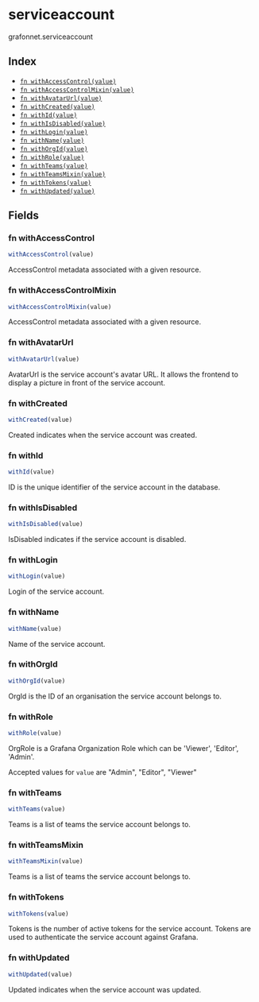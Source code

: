 # serviceaccount

grafonnet.serviceaccount

## Index

* [`fn withAccessControl(value)`](#fn-withaccesscontrol)
* [`fn withAccessControlMixin(value)`](#fn-withaccesscontrolmixin)
* [`fn withAvatarUrl(value)`](#fn-withavatarurl)
* [`fn withCreated(value)`](#fn-withcreated)
* [`fn withId(value)`](#fn-withid)
* [`fn withIsDisabled(value)`](#fn-withisdisabled)
* [`fn withLogin(value)`](#fn-withlogin)
* [`fn withName(value)`](#fn-withname)
* [`fn withOrgId(value)`](#fn-withorgid)
* [`fn withRole(value)`](#fn-withrole)
* [`fn withTeams(value)`](#fn-withteams)
* [`fn withTeamsMixin(value)`](#fn-withteamsmixin)
* [`fn withTokens(value)`](#fn-withtokens)
* [`fn withUpdated(value)`](#fn-withupdated)

## Fields

### fn withAccessControl

```ts
withAccessControl(value)
```

AccessControl metadata associated with a given resource.

### fn withAccessControlMixin

```ts
withAccessControlMixin(value)
```

AccessControl metadata associated with a given resource.

### fn withAvatarUrl

```ts
withAvatarUrl(value)
```

AvatarUrl is the service account's avatar URL. It allows the frontend to display a picture in front
of the service account.

### fn withCreated

```ts
withCreated(value)
```

Created indicates when the service account was created.

### fn withId

```ts
withId(value)
```

ID is the unique identifier of the service account in the database.

### fn withIsDisabled

```ts
withIsDisabled(value)
```

IsDisabled indicates if the service account is disabled.

### fn withLogin

```ts
withLogin(value)
```

Login of the service account.

### fn withName

```ts
withName(value)
```

Name of the service account.

### fn withOrgId

```ts
withOrgId(value)
```

OrgId is the ID of an organisation the service account belongs to.

### fn withRole

```ts
withRole(value)
```

OrgRole is a Grafana Organization Role which can be 'Viewer', 'Editor', 'Admin'.

Accepted values for `value` are "Admin", "Editor", "Viewer"

### fn withTeams

```ts
withTeams(value)
```

Teams is a list of teams the service account belongs to.

### fn withTeamsMixin

```ts
withTeamsMixin(value)
```

Teams is a list of teams the service account belongs to.

### fn withTokens

```ts
withTokens(value)
```

Tokens is the number of active tokens for the service account.
Tokens are used to authenticate the service account against Grafana.

### fn withUpdated

```ts
withUpdated(value)
```

Updated indicates when the service account was updated.
